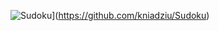 ![Sudoku](https://github-readme-stats.vercel.app/api/pin/?username=kniadziu&repo=Sudoku)](https://github.com/kniadziu/Sudoku)
